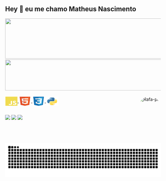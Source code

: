 ## Hey 🖖 eu me chamo Matheus Nascimento

<div align="center">
  <a href="https://github.com/NascimentoMatheus">
  <img height="130em" width="1000cm" src="https://github-readme-stats.vercel.app/api?username=nascimentomatheus&show_icons=true&theme=merko&include_all_commits=true&count_private=true"/>
  <img height="100em" width="1000cm" src="https://github-readme-stats.vercel.app/api/top-langs/?username=nascimentomatheus&layout=compact&langs_count=7&theme=merko"/>
</div>
  
  <div style="display: inline_block"><br>
  <img align="center" alt="Rafa-Js" height="30" width="40" src="https://raw.githubusercontent.com/devicons/devicon/master/icons/javascript/javascript-plain.svg">
  <img align="center" alt="Rafa-HTML" height="30" width="40" src="https://raw.githubusercontent.com/devicons/devicon/master/icons/html5/html5-original.svg">
  <img align="center" alt="Rafa-CSS" height="30" width="40" src="https://raw.githubusercontent.com/devicons/devicon/master/icons/css3/css3-original.svg">
  <img align="center" alt="Rafa-Python" height="30" width="40" src="https://raw.githubusercontent.com/devicons/devicon/master/icons/python/python-original.svg">
  <img align="right" alt="Rafa-pic" height="150" style="border-radius:50px;" src="https://scontent-gru2-2.cdninstagram.com/v/t51.2885-15/e15/p480x480/244042690_1316700682066517_8946352248469137334_n.jpg?_nc_ht=scontent-gru2-2.cdninstagram.com&_nc_cat=105&_nc_ohc=Stpz_xbhXggAX-nL9c5&edm=ABJHkxYAAAAA&ccb=7-4&oh=ac32dbb4a9add94db37f57466f214338&oe=615E5C44&_nc_sid=fa978c&ig_cache_key=MjY3NTY1OTE0OTQ0MjI0ODI3Mg%3D%3D.2-ccb7-4">
</div>
  
  ##
  
 <div> 
  <a href="https://www.instagram.com/mathaaus/" target="_blank"><img src="https://img.shields.io/badge/-Instagram-%23E4405F?style=for-the-badge&logo=instagram&logoColor=white" target="_blank"></a>
  <a href = "mailto:matheusmfdonascimento@gmail.com"><img src="https://img.shields.io/badge/-Gmail-%23333?style=for-the-badge&logo=gmail&logoColor=white" target="_blank"></a>
  <a href="https://www.linkedin.com/in/matheusmfn/" target="_blank"><img src="https://img.shields.io/badge/-LinkedIn-%230077B5?style=for-the-badge&logo=linkedin&logoColor=white" target="_blank"></a> 
 
![Snake animation](https://github.com/nascimentomatheus/nascimentomatheus/blob/output/github-contribution-grid-snake.svg)
 
</div>
